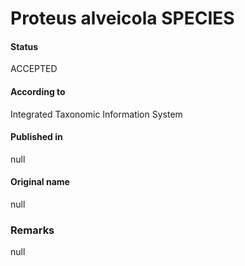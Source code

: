 # Proteus alveicola SPECIES

#### Status
ACCEPTED

#### According to
Integrated Taxonomic Information System

#### Published in
null

#### Original name
null

### Remarks
null